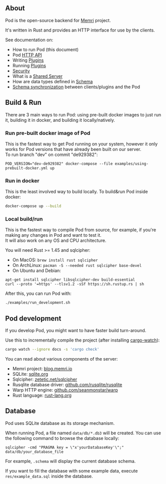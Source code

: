## About

Pod is the open-source backend for [Memri](https://memri.io/) project.

It's written in Rust and provides an HTTP interface for use by the clients.

See documentation on:

* How to run Pod (this document)
* Pod [HTTP API](./docs/HTTP_API.md)
* Writing [Plugins](https://blog.memri.io/getting-started-building-a-plugin/)
* Running [Plugins](./docs/Plugins.md)
* [Security](./docs/Security.md)
* What is a [Shared Server](./docs/SharedServer.md)
* How are data types defined in [Schema](./docs/Schema.md)
* [Schema synchronization](./docs/Synchronization.md) between clients/plugins and the Pod


## Build & Run
There are 3 main ways to run Pod: using pre-built docker images to just run it,
building it in docker, and building it locally/natively.

### Run pre-built docker image of Pod
This is the fastest way to get Pod running on your system,
however it only works for Pod versions that have already been built on our server.  
To run branch "dev" on commit "de929382":
```
POD_VERSION="dev-de929382" docker-compose --file examples/using-prebuilt-docker.yml up
```

### Run in docker
This is the least involved way to build locally. To build&run Pod inside docker:
```sh
docker-compose up --build
```

### Local build/run
This is the fastest way to compile Pod from source,
for example, if you're making any changes in Pod and want to test it.  
It will also work on any OS and CPU architecture.

You will need Rust >= 1.45 and sqlcipher:

* On MacOS: `brew install rust sqlcipher`
* On ArchLinux: `pacman -S --needed rust sqlcipher base-devel`
* On Ubuntu and Debian:
```
apt-get install sqlcipher libsqlcipher-dev build-essential
curl --proto '=https' --tlsv1.2 -sSf https://sh.rustup.rs | sh
```

After this, you can run Pod with:
```sh
./examples/run_development.sh
```


## Pod development
If you develop Pod, you might want to have faster build turn-around.

Use this to incrementally compile the project (after installing [cargo-watch](https://github.com/passcod/cargo-watch)):
```sh
cargo watch --ignore docs -s 'cargo check'
```

You can read about various components of the server:

* Memri project: [blog.memri.io](https://blog.memri.io/)
* SQLite: [sqlite.org](https://sqlite.org)
* Sqlcipher: [zetetic.net/sqlcipher](https://www.zetetic.net/sqlcipher/open-source/)
* Rusqlite database driver: [github.com/rusqlite/rusqlite](https://github.com/rusqlite/rusqlite)
* Warp HTTP engine: [github.com/seanmonstar/warp](https://github.com/seanmonstar/warp)
* Rust language: [rust-lang.org](https://www.rust-lang.org/)


## Database
Pod uses SQLite database as its storage mechanism.

When running Pod, a file named `data/db/*.db3` will be created.
You can use the following command to browse the database locally:
```
sqlcipher -cmd "PRAGMA key = \"x'yourDatabaseKey'\";" data/db/your_database_file
```
For example, `.schema` will display the current database schema.

If you want to fill the database with some example data, execute
`res/example_data.sql` inside the database.

